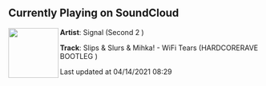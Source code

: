 ## Currently Playing on SoundCloud

[<img align="left" width="100" src="https://i1.sndcdn.com/artworks-ubEnfJbaTVXfy9yv-IF05ow-t500x500.jpg">](https://soundcloud.com/signal49762/slips-slurs-mihka-wifi-tears-hardcorerave-bootleg)

**Artist**: Signal (Second 2 ) 

**Track**: Slips & Slurs & Mihka! - WiFi Tears (HARDCORERAVE BOOTLEG )

Last updated at 04/14/2021 08:29
